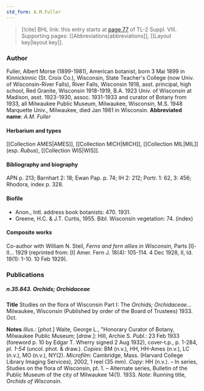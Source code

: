 ```yaml
---
std_form: A.M.Fuller
---
```


> [!cite] BHL link: this entry starts at [page 77](https://www.biodiversitylibrary.org/page/33258555) of TL-2 Suppl. VIII.
> Supporting pages: [[Abbreviations|abbreviations]], [[Layout key|layout key]].

### Author

Fuller, Albert Morse (1899-1981), American botanist, born 3 Mai 1899 in Kinnickinnic (St. Croix Co.), Wisconsin, State Teacher's College (now Univ. of Wisconsin-River Falls), River Falls, Wisconsin 1918, asst. principal, high school, Red Granite, Wisconsin 1918-1919, B.A. 1923 Univ. of Wisconsin at Madison, asst. 1923-1930, assoc. 1931-1933 and curator of Botany from 1933, all Milwaukee Public Museum, Milwaukee, Wisconsin, M.S. 1948 Marquette Univ., Milwaukee, died Jan 1981 in Wisconsin. 
**Abbreviated name**: *A.M. Fuller*

#### Herbarium and types

[[Collection AMES|AMES]], [[Collection MICH|MICH]], [[Collection MIL|MIL]] (esp. *Rubus*), [[Collection WIS|WIS]].

#### Bibliography and biography

APN p. 213; Barnhart 2: 18; Ewan Pap. p. 74; IH 2: 212; Portr. 1: 62, 3: 456; Rhodora, index p. 328.

#### Biofile

- Anon., Intl. address book botanists: 470. 1931.
- Greene, H.C. & J.T. Curtis, 1955. Bibl. Wisconsin vegetation: 74. (index)

#### Composite works

Co-author with William N. Steil, *Ferns and fern allies in Wisconsin*, Parts \[I\]-II... 1929 (reprinted from: \[I\] Amer. Fern J. 18(4): 105-114. 4 Dec 1928, II, Id. 19(1): 1-10. 10 Feb 1929).

### Publications

##### n.35.843. Orchids; Orchidaceae

**Title**
Studies on the flora of Wisconsin Part I: The *Orchids; Orchidaceae*... Milwaukee, Wisconsin (Published by order of the Board of Trustees) 1933. Oct.

**Notes**
*Illus*.: \[*phot*.\] Waite, George L., "Honorary Curator of Botany, Milwaukee Public Museum; \[*draw*.\]: Hill, Archie S.
*Publ*.: 23 Feb 1933 (foreword p. 10 by Edgar T. Wherry signed 2 Aug 1932), cover-t.p., p. 1-284, *pl. 1-54* (uncol. phot. & draw.). *Copies*: BM (n.v.), HH, HH-Ames (n.v.), LC (n.v.), MO (n.v.), NY(2). *Microfilm*: Cambridge, Mass. (Harvard College Library Imaging Services), 2002, 1 reel (35 mm). *Copy*: HH (n.v.). – In series, Studies on the flora of Wisconsin, pt. 1. – Alternate series, Bulletin of the Public Museum of the city of Milwaukee 14(1). 1933.
*Note*: Running title, *Orchids of Wisconsin*.

